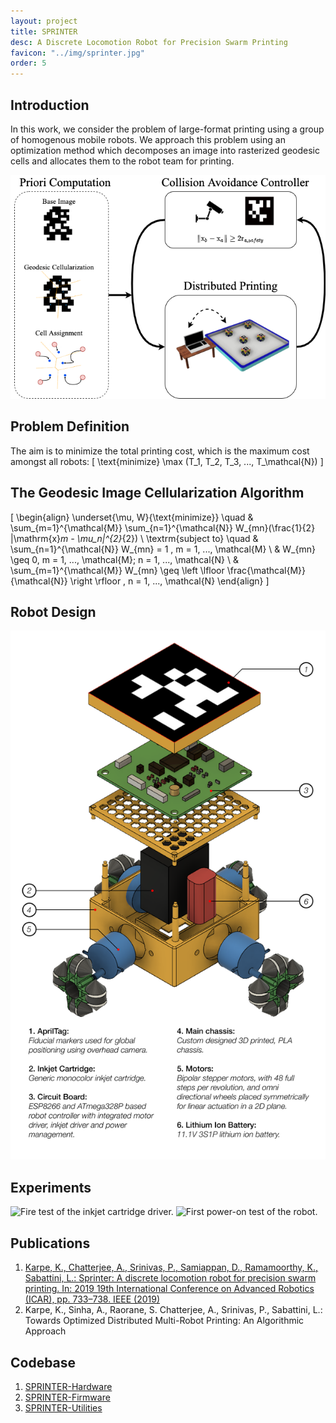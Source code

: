 ```yaml
---
layout: project
title: SPRINTER
desc: A Discrete Locomotion Robot for Precision Swarm Printing
favicon: "../img/sprinter.jpg"
order: 5
---
```


## Introduction
In this work, we consider the problem of large-format printing using a group of homogenous mobile robots. We approach this problem using an optimization method which decomposes an image into rasterized geodesic cells and allocates them to the robot team for printing.

![Proposed system architecture of distributed printing.](img/sprinter/arch.png)

## Problem Definition
The aim is to minimize the total printing cost, which is the maximum cost amongst all robots:
\[
\text{minimize} \max (T_1, T_2, T_3, ..., T_\mathcal{N})
\]

## The Geodesic Image Cellularization Algorithm
\[
\begin{align}
\underset{\mu, W}{\text{minimize}} \quad & \sum_{m=1}^{\mathcal{M}} \sum_{n=1}^{\mathcal{N}} W_{mn}(\frac{1}{2} \|\mathrm{x}_m - \mu_n\|^{2}_{2}) \\
\textrm{subject to} \quad & \sum_{n=1}^{\mathcal{N}} W_{mn} = 1 , m = 1, ..., \mathcal{M} \\
& W_{mn} \geq 0, m = 1, ..., \mathcal{M}; n = 1, ..., \mathcal{N} \\
& \sum_{m=1}^{\mathcal{M}} W_{mn} \geq \left \lfloor \frac{\mathcal{M}}{\mathcal{N}} \right \rfloor , n = 1, ..., \mathcal{N}
\end{align}
\]

## Robot Design
![Exploded view of the SPRINTER robot.](img/sprinter/exploded.png)

## Experiments
![Fire test of the inkjet cartridge driver.](img/sprinter/inkjet.gif)
![First power-on test of the robot.](img/sprinter/bot-fire-test.gif)

## Publications
1. [Karpe, K., Chatterjee, A., Srinivas, P., Samiappan, D., Ramamoorthy, K., Sabattini, L.: Sprinter: A discrete locomotion robot for precision swarm printing. In: 2019 19th International Conference on Advanced Robotics (ICAR), pp. 733–738. IEEE (2019)](https://doi.org/10.1109/ICAR46387.2019.8981621)
2. Karpe, K., Sinha, A., Raorane, S. Chatterjee, A., Srinivas, P., Sabattini, L.: Towards Optimized Distributed Multi-Robot Printing: An Algorithmic Approach

## Codebase
1. [SPRINTER-Hardware](https://github.com/beeclust-mrsl/SPRINTER-Hardware)
2. [SPRINTER-Firmware](https://github.com/beeclust-mrsl/SPRINTER-Firmware)
3. [SPRINTER-Utilities](https://github.com/beeclust-mrsl/SPRINTER-Utilities)